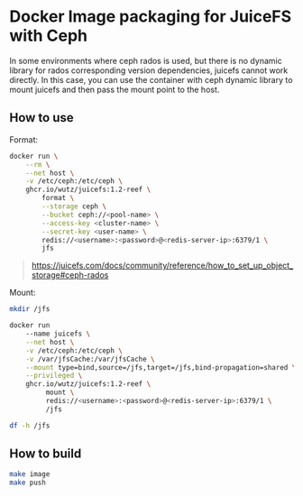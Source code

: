 # Docker Image packaging for JuiceFS with Ceph

In some environments where ceph rados is used, but there is no dynamic library for rados corresponding version dependencies, juicefs cannot work directly. In this case, you can use the container with ceph dynamic library to mount juicefs and then pass the mount point to the host.

## How to use

Format:

```sh
docker run \
    --rm \
    --net host \
    -v /etc/ceph:/etc/ceph \
    ghcr.io/wutz/juicefs:1.2-reef \
        format \
        --storage ceph \
        --bucket ceph://<pool-name> \
        --access-key <cluster-name> \
        --secret-key <user-name> \
        redis://<username>:<password>@<redis-server-ip>:6379/1 \
        jfs
```

> https://juicefs.com/docs/community/reference/how_to_set_up_object_storage#ceph-rados


Mount:

```sh
mkdir /jfs

docker run 
    --name juicefs \
    --net host \
    -v /etc/ceph:/etc/ceph \
    -v /var/jfsCache:/var/jfsCache \
    --mount type=bind,source=/jfs,target=/jfs,bind-propagation=shared \
    --privileged \
    ghcr.io/wutz/juicefs:1.2-reef \
         mount \
         redis://<username>:<password>@<redis-server-ip>:6379/1 \
         /jfs

df -h /jfs
```

## How to build

```sh
make image
make push
```
